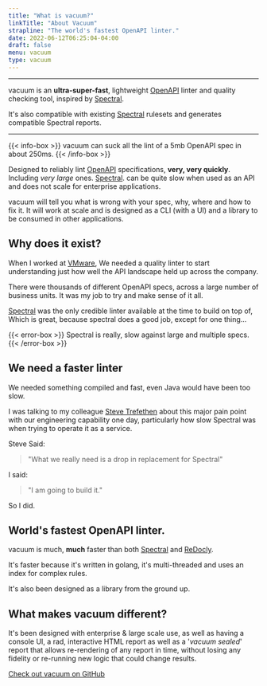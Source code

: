 ```yaml
---
title: "What is vacuum?"
linkTitle: "About Vacuum"
strapline: "The world's fastest OpenAPI linter."
date: 2022-06-12T06:25:04-04:00
draft: false
menu: vacuum
type: vacuum
---
```


---

vacuum is an **ultra-super-fast**, lightweight [OpenAPI](https://www.openapis.org/) linter and quality checking tool, inspired by
[Spectral](https://github.com/stoplightio/spectral).

It's also compatible with existing [Spectral](https://github.com/stoplightio/spectral) rulesets and generates compatible 
Spectral reports.

---

{{< info-box >}}
vacuum can suck all the lint of a 5mb OpenAPI spec in about 250ms.
{{< /info-box >}}

Designed to reliably lint [OpenAPI](https://www.openapis.org/) specifications, **very, very quickly**. Including _very large_ ones.
[Spectral](https://github.com/stoplightio/spectral). can be quite slow when used as an API and does not scale for enterprise applications.

vacuum will tell you what is wrong with your spec, why, where and how to fix it. It will work at scale and is designed as a CLI (with a UI) and a library to be consumed in other applications.



## Why does it exist?

When I worked at [VMware](https://www.vmware.com/), We needed a quality linter to start understanding just how well the API landscape held up across the company. 

There were thousands of different OpenAPI specs, across a large number of business units. It was my job to try and make sense of it all.

[Spectral](https://github.com/stoplightio/spectral) was the only credible linter available at the time to build on top of, Which is great, 
because spectral does a good job, except for one thing...

{{< error-box >}}
Spectral is really, slow against large and multiple specs.
{{< /error-box >}}



## We need a faster linter

We needed something compiled and fast, even Java would have been too slow.

I was talking to my colleague [Steve Trefethen](https://ca-17.com/) about this major pain point with our engineering capability one day, 
particularly how slow Spectral was when trying to operate it as a service.

Steve Said:

> "What we really need is a drop in replacement for Spectral"

I said: 

> "I am going to build it."

So I did. 

## World's fastest OpenAPI linter.

vacuum is much, **much** faster than both [Spectral](https://github.com/stoplightio/spectral) and [ReDocly](https://github.com/Redocly/redocly-cli).

It's faster because it's written in golang, it's multi-threaded and uses an index for complex rules.

It's also been designed as a library from the ground up.

## What makes vacuum different?

It's been designed with enterprise & large scale use, as well as having a console UI, a rad, interactive HTML report as
well as a '_vacuum sealed_' report that allows re-rendering of any report in time, without losing any fidelity or re-running
new logic that could change results.


[Check out vacuum on GitHub](https://github.com/daveshanley/vacuum)